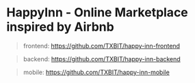# HappyInn - Online Marketplace inspired by Airbnb

>frontend: https://github.com/TXBIT/happy-inn-frontend

>backend: https://github.com/TXBIT/happy-inn-backend

>mobile: https://github.com/TXBIT/happy-inn-mobile
